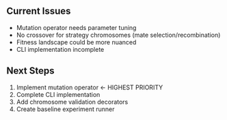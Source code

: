## Current Issues

- Mutation operator needs parameter tuning
- No crossover for strategy chromosomes (mate selection/recombination)
- Fitness landscape could be more nuanced
- CLI implementation incomplete

## Next Steps
1. Implement mutation operator ← HIGHEST PRIORITY
2. Complete CLI implementation
3. Add chromosome validation decorators
4. Create baseline experiment runner
